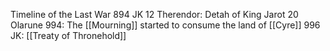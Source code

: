 Timeline of the Last War
894 JK 12 Therendor: Detah of King Jarot
20 Olarune 994: The [[Mourning]] started to consume the land of [[Cyre]]
996 JK: [[Treaty of Thronehold]]
